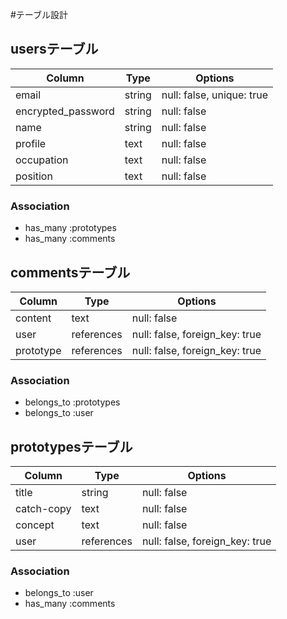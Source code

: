 #テーブル設計

## usersテーブル

| Column             | Type   | Options     |
| ------------------ | ------ | ----------- |
| email              | string | null: false, unique: true |
| encrypted_password | string | null: false |
| name               | string | null: false |
| profile            | text   | null: false |
| occupation         | text   | null: false |
| position           | text   | null: false |

### Association

- has_many :prototypes
- has_many :comments

## commentsテーブル

| Column       | Type       | Options                        |
| ------------ | ---------- | ------------------------------ |
| content      | text       | null: false                    |
| user         | references | null: false, foreign_key: true |
| prototype    | references | null: false, foreign_key: true |

### Association

- belongs_to :prototypes
- belongs_to :user

## prototypesテーブル
| Column        | Type       | Options                        |
| ------------- | ---------- | ------------------------------ |
| title         | string     | null: false                    |
| catch-copy    | text       | null: false                    |
| concept       | text       | null: false                    |
| user          | references | null: false, foreign_key: true |


### Association

- belongs_to :user
- has_many :comments
